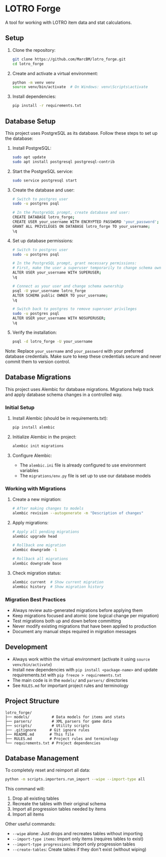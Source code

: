 # LOTRO Forge

A tool for working with LOTRO item data and stat calculations.

## Setup

1. Clone the repository:
   ```bash
   git clone https://github.com/MarcBM/lotro_forge.git
   cd lotro_forge
   ```

2. Create and activate a virtual environment:
   ```bash
   python -m venv venv
   source venv/bin/activate  # On Windows: venv\Scripts\activate
   ```

3. Install dependencies:
   ```bash
   pip install -r requirements.txt
   ```

## Database Setup

This project uses PostgreSQL as its database. Follow these steps to set up the database:

1. Install PostgreSQL:
   ```bash
   sudo apt update
   sudo apt install postgresql postgresql-contrib
   ```

2. Start the PostgreSQL service:
   ```bash
   sudo service postgresql start
   ```

3. Create the database and user:
   ```bash
   # Switch to postgres user
   sudo -u postgres psql

   # In the PostgreSQL prompt, create database and user:
   CREATE DATABASE lotro_forge;
   CREATE USER your_username WITH ENCRYPTED PASSWORD 'your_password';
   GRANT ALL PRIVILEGES ON DATABASE lotro_forge TO your_username;
   \q
   ```

4. Set up database permissions:
   ```bash
   # Switch to postgres user
   sudo -u postgres psql

   # In the PostgreSQL prompt, grant necessary permissions:
   # First, make the user a superuser temporarily to change schema ownership
   ALTER USER your_username WITH SUPERUSER;
   \q

   # Connect as your user and change schema ownership
   psql -U your_username lotro_forge
   ALTER SCHEMA public OWNER TO your_username;
   \q

   # Switch back to postgres to remove superuser privileges
   sudo -u postgres psql
   ALTER USER your_username WITH NOSUPERUSER;
   \q
   ```

5. Verify the installation:
   ```bash
   psql -d lotro_forge -U your_username
   ```

Note: Replace `your_username` and `your_password` with your preferred database credentials. Make sure to keep these credentials secure and never commit them to version control.

## Database Migrations

This project uses Alembic for database migrations. Migrations help track and apply database schema changes in a controlled way.

### Initial Setup

1. Install Alembic (should be in requirements.txt):
   ```bash
   pip install alembic
   ```

2. Initialize Alembic in the project:
   ```bash
   alembic init migrations
   ```

3. Configure Alembic:
   - The `alembic.ini` file is already configured to use environment variables
   - The `migrations/env.py` file is set up to use our database models

### Working with Migrations

1. Create a new migration:
   ```bash
   # After making changes to models
   alembic revision --autogenerate -m "Description of changes"
   ```

2. Apply migrations:
   ```bash
   # Apply all pending migrations
   alembic upgrade head
   
   # Rollback one migration
   alembic downgrade -1
   
   # Rollback all migrations
   alembic downgrade base
   ```

3. Check migration status:
   ```bash
   alembic current  # Show current migration
   alembic history  # Show migration history
   ```

### Migration Best Practices

- Always review auto-generated migrations before applying them
- Keep migrations focused and atomic (one logical change per migration)
- Test migrations both up and down before committing
- Never modify existing migrations that have been applied to production
- Document any manual steps required in migration messages

## Development

- Always work within the virtual environment (activate it using `source venv/bin/activate`)
- Install new dependencies with `pip install <package-name>` and update requirements.txt with `pip freeze > requirements.txt`
- The main code is in the `models/` and `parsers/` directories
- See `RULES.md` for important project rules and terminology

## Project Structure

```
lotro_forge/
├── models/          # Data models for items and stats
├── parsers/         # XML parsers for game data
├── scripts/         # Utility scripts
├── .gitignore      # Git ignore rules
├── README.md       # This file
├── RULES.md        # Project rules and terminology
└── requirements.txt # Project dependencies
```

## Database Management

To completely reset and reimport all data:

```bash
python -m scripts.importers.run_import --wipe --import-type all
```

This command will:
1. Drop all existing tables
2. Recreate the tables with their original schema
3. Import all progression tables needed by items
4. Import all items

Other useful commands:
- `--wipe` alone: Just drops and recreates tables without importing
- `--import-type items`: Import only items (requires tables to exist)
- `--import-type progressions`: Import only progression tables
- `--create-tables`: Create tables if they don't exist (without wiping)
